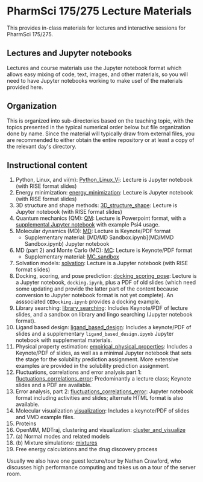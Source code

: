 # PharmSci 175/275 Lecture Materials

This provides in-class materials for lectures and interactive sessions for PharmSci 175/275.

## Lectures and Jupyter notebooks

Lectures and course materials use the Jupyter notebook format which allows easy mixing of code, text, images, and other materials, so you will need to have Jupyter notebooks working to make usef of the materials provided here.


## Organization

This is organized into sub-directories based on the teaching topic, with the topics presented in the typical numerical order below but file organization done by name.
Since the material will typically draw from external files, you are recommended to either obtain the entire repository or at least a copy of the relevant day's directory.

## Instructional content

1. Python, Linux, and vi(m): [Python_Linux_Vi](Python_linux_Vi): Lecture is Jupyter notebook (with RISE format slides)
2. Energy minimization: [energy_minimization](energy_minimization): Lecture is Jupyter notebook (with RISE format slides)
3. 3D structure and shape methods: [3D_structure_shape](3D_structure_shape): Lecture is Jupyter notebook (with RISE format slides)
4. Quantum mechanics (QM): [QM](QM): Lecture is Powerpoint format, with a [supplemental Jupyter notebook](QM/psi4_example.ipynb) with example Psi4 usage.
5. Molecular dynamics (MD): [MD](MD): Lecture is Keynote/PDF format
   - Supplementary material: [MD/MD Sandbox.ipynb](MD/MMD Sandbox.ipynb) Jupyter notebook
6. MD (part 2) and Monte Carlo (MC): [MC](MC): Lecture is Keynote/PDF format
   - Supplementary material: [MC_sandbox](MC_sandbox)
7. Solvation models: [solvation](solvation): Lecture is a Jupyter notebook (with RISE format slides)
8. Docking, scoring, and pose prediction: [docking_scoring_pose](docking_scoring_pose): Lecture is a Jupyter notebook, `docking.ipynb`, plus a PDF of old slides (which need some updating and provide the latter part of the content because conversion to Jupyter notebook format is not yet complete). An asssociated `OEDocking.ipynb` provides a docking example.
9. Library searching: [library_searching](library_searching): Includes Keynote/PDF of lecture slides, and a sandbox on library and lingo searching (Jupyter notebook format).
10. Ligand based design: [ligand_based_design](ligand_based_design): Includes a keynote/PDF of slides and a supplementary `ligand_based_design.ipynb` Jupyter notebook with supplemental materials.
11. Physical property estimation: [empirical_physical_properties](empirical_physical_properties): Includes a Keynote/PDF of slides, as well as a minimal Jupyter notebook that sets the stage for the solubility prediction assignment. More extensive examples are provided in the solubility prediction assignment.
12. Fluctuations, correlations and error analysis part 1: [fluctuations_correlations_error](fluctuations_correlations_error): Predominantly a lecture class; Keynote slides and a PDF are available.
13. Error analysis, part 2: [fluctuations_correlations_error](fluctuations_correlations_error): Jupyter notebook format including activities and slides; alternate HTML format is also available. 
14. Molecular visualization [visualization](visualization): Includes a keynote/PDF of slides and VMD example files.
15. Proteins
16. OpenMM, MDTraj, clustering and visualization: [cluster_and_visualize](cluster_and_visualize)
17. (a) Normal modes and related models
17. (b) Mixture simulations: [mixtures](mixtures)
18. Free energy calculations and the drug discovery process

Usually we also have one guest lecture/tour by Nathan Crawford, who discusses high performance computing and takes us on a tour of the server room.
